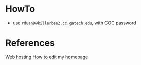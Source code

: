 # HowTo #

- use `rduan9@killerbee2.cc.gatech.edu`, with COC password


# References #

[Web hosting](https://support.cc.gatech.edu/services/web-hosting)
[How to edit my homepage](https://support.cc.gatech.edu/faq/how-do-i-edit-my-webpage)

